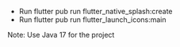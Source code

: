 - Run flutter pub run flutter_native_splash:create
- Run flutter pub run flutter_launch_icons:main

Note: Use Java 17 for the project